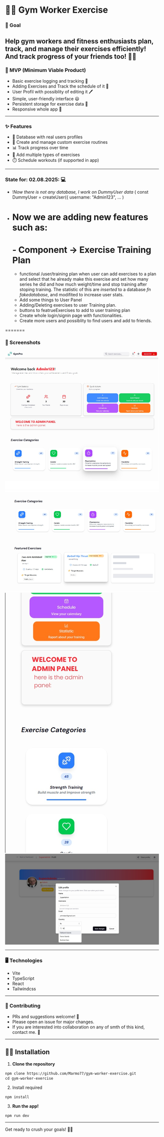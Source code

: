# 🏋️‍♂️ Gym Worker Exercise

### 🎯 Goal
Help gym workers and fitness enthusiasts plan, track, and manage their exercises efficiently!
And track progress of your friends too! 🪩🥳
---

### 🚀 MVP (Minimum Viable Product)
- Basic exercise logging and tracking 📒
- Adding Exercises and Track the schedule of it 📶
- User Profil with possiblity of editing it 🖊️
- Simple, user-friendly interface 😃
- Persistent storage for exercise data 💾
- Responsive whole app 🛜
---

### ✨ Features
- 📂 Database with real users profiles
- 📝 Create and manage custom exercise routines
- 📊 Track progress over time
- 🏃 Add multiple types of exercises
- ⏱️ Schedule workouts (if supported in app)

---

### State for: 02.08.2025: 💻
- !*Now there is not any database, I work on DummyUser data* (
 const DummyUser = createUser({
  username: "Admin123",
  ...
  )
- # Now we are adding new features such as:
    # - Component -> Exercise Training Plan
    - functional /user/training plan when user can add exercises to a plan and select that he already make this exercise and set how many series he did and how much weight/time and stop training after stoping training. The statistic of this are *inserted* to a database *fn fakedatabase*, and modifited to increase user stats.
    - Add some things to User Panel
    - Adding/Deleting exercises to user Training plan.
    - buttons to featrueExercises to add to user training plan
    - Create whole login/signin page with functionalities.
    - Create more users and possiblity to find users and add to friends.


=======
### 📸 Screenshots
![snippet_img1](./public/snippets/snippet1.jpg)
![snippet_img2](public/snippets/snippet2.jpg)
![snippet_img3](public/snippets/snippet3.jpg)
![snippet_img4](public/snippets/snippet4.jpg)

---

### 🖥️ Technologies
- Vite
- TypeScript
- React
- Tailwindcss

---

### 🤝 Contributing
- PRs and suggestions welcome! 🎉
- Please open an issue for major changes.
- If you are interested into collaboration on any of
  smth of this kind, contact me. 🤝
---

## 🧑‍💻 Installation

1. **Clone the repository**
  ```
  npm clone https://github.com/Marmo77/gym-worker-exercise.git
  cd gym-worker-exercise
  ```
2. Install required
  ```
  npm install
  ```
3. **Run the app!**
  ```
  npm run dev
  ```

---

Get ready to crush your goals! 💪🎉
